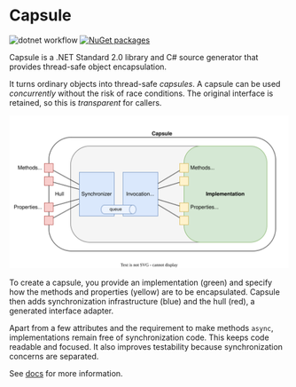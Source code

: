 
# Capsule

![dotnet workflow](https://github.com/thedmi/capsule/actions/workflows/dotnet.yml/badge.svg)
[![NuGet packages](https://img.shields.io/nuget/v/capsule.svg)](https://www.nuget.org/packages/Capsule/)

Capsule is a .NET Standard 2.0 library and C# source generator that provides thread-safe object encapsulation.

It turns ordinary objects into thread-safe *capsules*. A capsule can be used *concurrently* without the risk of race conditions. The original interface is retained, so this is *transparent* for callers.

![Encapsulating an object](docs/docs/capsule.drawio.svg)

To create a capsule, you provide an implementation (green) and specify how the methods and properties (yellow) are to be encapsulated. Capsule then adds synchronization infrastructure (blue) and the hull (red), a generated interface adapter.

Apart from a few attributes and the requirement to make methods `async`, implementations remain free of synchronization code. This keeps code readable and focused. It also improves testability because synchronization concerns are separated.

See [docs](https://thedmi.github.com/capsule) for more information.
